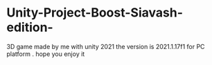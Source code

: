 # Unity-Project-Boost-Siavash-edition-
3D game made by me with unity 2021 
the version is 2021.1.17f1 for PC platform . 
hope you enjoy it 

